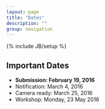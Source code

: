 ```yaml
---
layout: page
title: "Dates"
description: ""
group: navigation
---
```

{% include JB/setup %}

Important Dates
-----------------

* **Submission: February 19, 2016**
* Notification: March 4, 2016​
* Camera ready: March 25, 2016
* Workshop: ​Monday, 23 May 2016​
